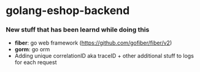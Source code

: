 # golang-eshop-backend


### New stuff that has been learnd while doing this
- **fiber**: go web framework (https://github.com/gofiber/fiber/v2)
- **gorm**: go orm 
- Adding unique correlationID aka traceID + other additional stuff to logs for each request

